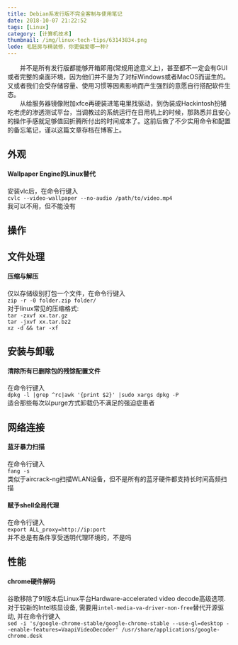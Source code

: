 ```yaml
---
title: Debian系发行版不完全客制与使用笔记
date: 2018-10-07 21:22:52
tags: [Linux]
category: [计算机技术]
thumbnail: /img/linux-tech-tips/63143834.png
lede: 毛胚房与精装修，你更偏爱哪一种?
---
```

&emsp;&emsp;并不是所有发行版都能够开箱即用(常规用途意义上)，甚至都不一定会有GUI或者完整的桌面环境，因为他们并不是为了对标Windows或者MacOS而诞生的。又或者我们会受存储容量、使用习惯等因素影响而产生强烈的意愿自行搭配软件生态。  
&emsp;&emsp;从给服务器镜像附加xfce再硬装进笔电里找驱动，到伪装成Hackintosh扮猪吃老虎的渗透测试平台，当调教过的系统运行在日用机上的时候，那熟悉并且安心的操作手感就足够值回折腾所付出的时间成本了。这前后做了不少实用命令和配置的备忘笔记，谨以这篇文章存档在博客上。

## 外观
#### Wallpaper Engine的Linux替代
安装vlc后，在命令行键入  
`cvlc --video-wallpaper --no-audio /path/to/video.mp4`  
我可以不用，但不能没有

## 操作

## 文件处理  
#### 压缩与解压  
仅以存储级别打包一个文件，在命令行键入  
`zip -r -0 folder.zip folder/`  
对于linux常见的压缩格式:  
`tar -zxvf xx.tar.gz`  
`tar -jxvf xx.tar.bz2`  
`xz -d && tar -xf`  

## 安装与卸载
#### 清除所有已删除包的残馀配置文件
在命令行键入  
`dpkg -l |grep ^rc|awk '{print $2}' |sudo xargs dpkg -P`  
适合那些每次以purge方式卸载仍不满足的强迫症患者  

## 网络连接  
#### 蓝牙暴力扫描  
在命令行键入  
`fang -s`  
类似于aircrack-ng扫描WLAN设备，但不是所有的蓝牙硬件都支持长时间高频扫描  
#### 赋予shell全局代理  
在命令行键入  
`export ALL_proxy=http://ip:port`  
并不总是有条件享受透明代理环境的，不是吗  

## 性能  
#### chrome硬件解码  
谷歌移除了91版本后Linux平台Hardware-accelerated video decode高级选项. 对于较新的Intel核显设备, 需要用`intel-media-va-driver-non-free`替代开源驱动, 并在命令行键入  
`sed -i 's/google-chrome-stable/google-chrome-stable --use-gl=desktop --enable-features=VaapiVideoDecoder' /usr/share/applications/google-chrome.desk`  
